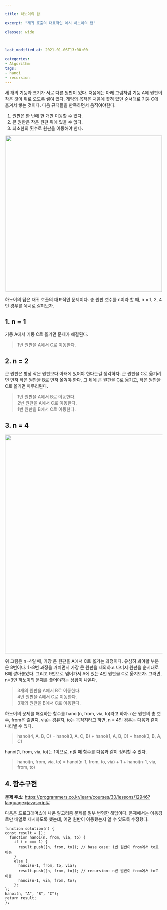 ```yaml
---

title: 하노이의 탑

excerpt: "재귀 호출의 대표적인 예시 하노이의 탑"

classes: wide

  

last_modified_at: 2021-01-06T13:00:00

categories:
- Algorithm
tags:
- hanoi
- recursion
---
```

세 개의 기둥과 크기가 서로 다른 원판이 있다. 처음에는 아래 그림처럼 기둥 A에 원판이 작은 것이 위로 오도록 쌓여 있다. 게임의 목적은 처음에 꽂혀 있던 순서대로 기둥 C에 옮겨서 쌓는 것이다. 다음 규칙들을 만족하면서 움직여야한다.    

1. 원판은 한 번에 한 개만 이동할 수 있다.    
2. 큰 원판은 작은 원판 위에 있을 수 없다.    
3. 최소한의 횟수로 원판을 이동해야 한다.    

<center><img src = "https://drive.google.com/uc?export=view&id=1TteQdy041mcPxIXklqOEbWnGQ4e8E0pJ" width = "500px"></center>    


하노이의 탑은 재귀 호출의 대표적인 문제이다. 총 원판 갯수를 n이라 할 때, n = 1, 2, 4인 경우를 예시로 살펴보자.

## 1. n = 1
기둥 A에서 기둥 C로 옮기면 문제가 해결된다.
> 1번 원판을 A에서 C로 이동한다.    

## 2. n = 2
큰 원판은 항상 작은 원판보다 아래에 있어야 한다는걸 생각하자. 큰 원판을 C로 옮기려면 먼저 작은 원판을 B로 먼저 옮겨야 한다. 그 뒤에 큰 원판을 C로 옮기고, 작은 원판을 C로 옮기면 마무리된다.
 > 1번 원판을  A에서 B로 이동한다.    
 > 2번 원판을 A에서 C로 이동한다.    
 > 1번 원판을 B에서 C로 이동한다.    

## 3. n = 4
<center><img src = "https://drive.google.com/uc?export=view&id=1nEBr69D7L-Z78fynAC1B0d9qJHf0Edp5" width = "700px"></center>

위 그림은 n=4일 때, 가장 큰 원판을 A에서 C로 옮기는 과정이다. 유심히 봐야할 부분은 8번이다. 1~8번 과정을 거치면서 가장 큰 원판을 제외하고 나머지 원판을 순서대로 B에 쌓아놓았다. 그리고 9번으로 넘어가서 A에 있는 4번 원판을 C로 옮겨보자. 그러면, n=3인 하노이의 문제를 풀어야하는 상황이 나온다. 

> 3개의 원판을 A에서 B로 이동한다.    
> 4번 원판을 A에서 C로 이동한다.    
> 3개의 원판을 B에서 C로 이동한다.    

하노이의 문제를 해결하는 함수를 hanoi(n, from, via, to)라고 하자. n은 원판의 총 갯수, from은 출발지, via는 경유지, to는 목적지라고 하면, n = 4인 경우는 다음과 같이 나타낼 수 있다.

>hanoi(4, A, B, C) = hanoi(3, A, C, B) + hanoi(1, A, B, C) + hanoi(3, B, A, C)

hanoi(1, from, via, to)는 1이므로, n일 때 함수를 다음과 같이 정리할 수 있다.

> hanoi(n, from, via, to) = hanoi(n-1, from, to, via) + 1 + hanoi(n-1, via, from, to)


## 4. 함수구현
**문제 주소:** https://programmers.co.kr/learn/courses/30/lessons/12946?language=javascript#    
    
다음은 프로그래머스에 나온 알고리즘 문제를 일부 변형한 해답이다. 문제에서는 이동경로만 배열로 제시하도록 했는데, 어떤 원반이 이동했는지 알 수 있도록 수정했다.
````
function solution(n) {
const result = [];
  function hanoi(n, from, via, to) {
    if ( n === 1) {
      result.push([n, from, to]); // base case: 1번 원반이 from에서 to로 이동
    }
    else {
      hanoi(n-1, from, to, via);
      result.push([n, from, to]); // recursion: n번 원반이 from에서 to로 이동
      hanoi(n-1, via, from, to);
    };
};
hanoi(n, "A", "B", "C"); 
return result;
};
````

